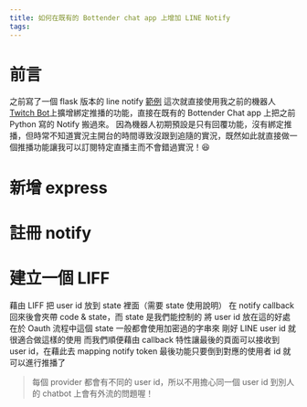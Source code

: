 ```yaml
---
title: 如何在既有的 Bottender chat app 上增加 LINE Notify
tags:
---
```


# 前言

之前寫了一個 flask 版本的 line notify [範例](https://github.com/louis70109/flask-line-notify)
這次就直接使用我之前的機器人 [Twitch Bot](https://github.com/louis70109/Twitch-Bot)上擴增綁定推播的功能，直接在既有的 Bottender Chat app 上把之前 Python 寫的 Notify 搬過來。
因為機器人初期預設是只有回覆功能，沒有綁定推播，但時常不知道實況主開台的時間導致沒跟到追隨的實況，既然如此就直接做一個推播功能讓我可以訂閱特定直播主而不會錯過實況！😆

# 新增 express

# 註冊 notify

# 建立一個 LIFF

藉由 LIFF 把 user id 放到 state 裡面（需要 state 使用說明）
在 notify callback 回來後會夾帶 code & state，而 state 是我們能控制的
將 user id 放在這的好處在於 Oauth 流程中這個 state 一般都會使用加密過的字串來
剛好 LINE user id 就很適合做這樣的使用
而我們順便藉由 callback 特性讓最後的頁面可以接收到 user id，在藉此去 mapping notify token
最後功能只要倒到對應的使用者 id 就可以進行推播了

> 每個 provider 都會有不同的 user id，所以不用擔心同一個 user id 到別人的 chatbot 上會有外流的問題喔！
